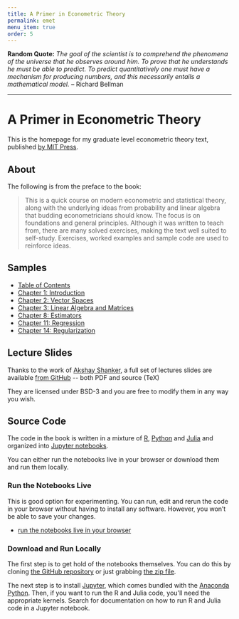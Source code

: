 ```yaml
---
title: A Primer in Econometric Theory
permalink: emet
menu_item: true
order: 5
---
```


**Random Quote:** _The goal of the scientist is to comprehend the
phenomena of the universe that he observes around him. To prove that he
understands he must be able to predict. To predict quantitatively one
must have a mechanism for producing numbers, and this necessarily
entails a mathematical model._ – Richard Bellman

---

# A Primer in Econometric Theory

This is the homepage for my graduate level econometric theory text,
published [by MIT Press](https://mitpress.mit.edu/books/primer-econometric-theory).

## About

The following is from the preface to the book:

> This is a quick course on modern econometric and statistical theory, along
> with the underlying ideas from probability and linear algebra that
> budding econometricians should know. The focus is on foundations and general
> principles. Although it was written to teach from, there are many solved
> exercises, making the text well suited to self-study. Exercises, worked
> examples and sample code are used to reinforce ideas.

## Samples

- [Table of Contents](/pdfs/emet_samples/toc.pdf)
- [Chapter 1: Introduction](/pdfs/emet_samples/ch1.pdf)
- [Chapter 2: Vector Spaces](/pdfs/emet_samples/ch2.pdf)
- [Chapter 3: Linear Algebra and Matrices](/pdfs/emet_samples/ch3.pdf)
- [Chapter 8: Estimators](/pdfs/emet_samples/ch8.pdf)
- [Chapter 11: Regression](/pdfs/emet_samples/ch11.pdf)
- [Chapter 14: Regularization](/pdfs/emet_samples/ch14.pdf)

## Lecture Slides

Thanks to the work of
[Akshay Shanker](https://github.com/akshayshanker), a full set
of lectures slides are available [from GitHub](https://github.com/jstac/econometric_theory_slides) -- both PDF and source (TeX)

They are licensed under BSD-3 and you are free to modify them in any way
you wish.

## Source Code

The code in the book is written in a mixture of
[R](https://www.r-project.org/),
[Python](https://www.python.org/) and
[Julia](http://julialang.org/) and organized into
[Jupyter notebooks](https://jupyter.org/).

You can either run the notebooks live in your browser or
download them and run them locally.

### Run the Notebooks Live

This is good option for experimenting. You can run, edit and rerun the
code in your browser without having to install any software. However,
you won’t be able to save your changes.

- [run the notebooks live in your browser](http://ec2-52-21-49-3.compute-1.amazonaws.com:8000)


### Download and Run Locally

The first step is to get hold of the notebooks themselves. You can do
this by cloning [the GitHub repository](https://github.com/jstac/econometrics) or
just grabbing [the zip file](https://github.com/jstac/econometrics/archive/master.zip).

The next step is to install [Jupyter](https://jupyter.org/), which comes
bundled with the [Anaconda Python](https://www.anaconda.com/distribution/).
Then, if you want to run the R and Julia code, you'll need the appropriate
kernels.  Search for documentation on how to run R and Julia code in a Jupyter
notebook.

